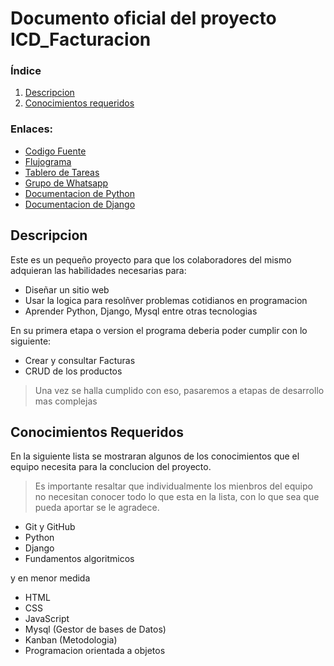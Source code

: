 # Documento oficial del proyecto ICD_Facturacion

### Índice
1. [Descripcion](#Descripcion)
2. [Conocimientos requeridos](#Conocimientos)

### Enlaces:

- [Codigo Fuente](https://github.com/joeljesusmota/ICD_Facturacion)
- [Flujograma](https://docs.google.com/document/d/1zNJ8kf0DNy_1mvT6EEOnGsfgEuK2OPKvPHoPXIAsdZY/edit?usp=sharing)
- [Tablero de Tareas](https://github.com/joeljesusmota/ICD_Facturacion/projects/1)
- [Grupo de Whatsapp](https://chat.whatsapp.com/B557JaF9xiQJbfMIqQqNo7)
- [Documentacion de Python](https://docs.python.org/3/)
- [Documentacion de Django](https://docs.djangoproject.com/es/3.0/)


<a name="Descripcion"></a>

## Descripcion
Este es un pequeño proyecto para que los colaboradores del mismo adquieran las habilidades necesarias para:

  - Diseñar un sitio web
  - Usar la logica para resolñver problemas cotidianos en programacion
  - Aprender Python, Django, Mysql entre otras tecnologias
  
En su primera etapa o version el programa deberia poder cumplir con lo siguiente:

  - Crear y consultar Facturas
  - CRUD de los productos
  
 > Una vez se halla cumplido con eso, pasaremos a etapas de desarrollo mas complejas

<a name="Conocimientos"></a>

## Conocimientos Requeridos

En la siguiente lista se mostraran algunos de los conocimientos que el equipo necesita para la conclucion del proyecto.
> Es importante resaltar que individualmente los mienbros del equipo no necesitan conocer todo lo que esta en la lista, con lo que sea que pueda aportar se le agradece.

- Git y GitHub
- Python
- Django
- Fundamentos algoritmicos

y en menor medida

- HTML
- CSS
- JavaScript
- Mysql (Gestor de bases de Datos)
- Kanban (Metodologia)
- Programacion orientada a objetos
